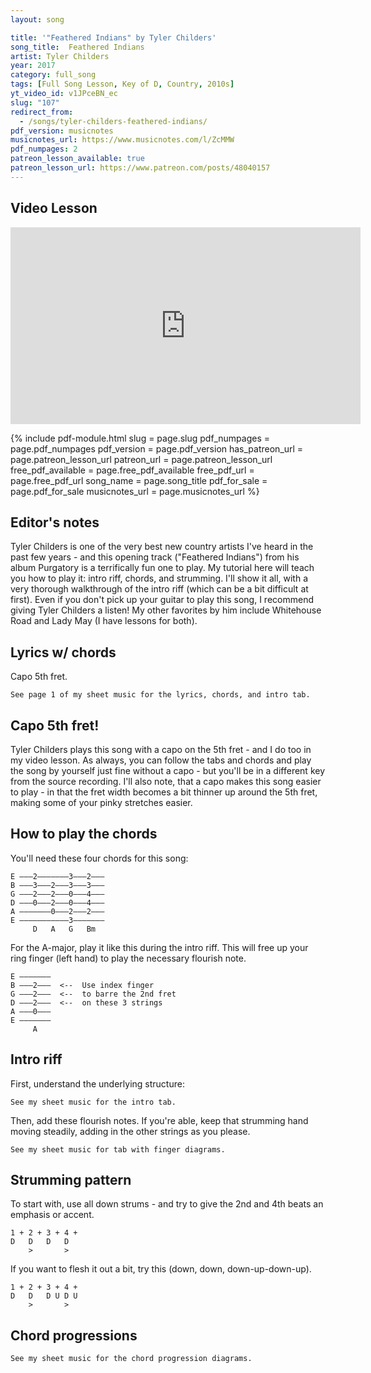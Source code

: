 ```yaml
---
layout: song

title: '"Feathered Indians" by Tyler Childers'
song_title:  Feathered Indians
artist: Tyler Childers
year: 2017
category: full_song
tags: [Full Song Lesson, Key of D, Country, 2010s]
yt_video_id: v1JPceBN_ec
slug: "107"
redirect_from:
  - /songs/tyler-childers-feathered-indians/
pdf_version: musicnotes
musicnotes_url: https://www.musicnotes.com/l/ZcMMW
pdf_numpages: 2
patreon_lesson_available: true
patreon_lesson_url: https://www.patreon.com/posts/48040157
---
```


## Video Lesson

<iframe width="560" height="315" src="https://www.youtube.com/embed/v1JPceBN_ec?showinfo=0" frameborder="0" allowfullscreen></iframe>

{% include pdf-module.html slug = page.slug pdf_numpages = page.pdf_numpages pdf_version = page.pdf_version has_patreon_url = page.patreon_lesson_url patreon_url = page.patreon_lesson_url free_pdf_available = page.free_pdf_available free_pdf_url = page.free_pdf_url song_name = page.song_title pdf_for_sale = page.pdf_for_sale musicnotes_url = page.musicnotes_url %}

## Editor's notes

Tyler Childers is one of the very best new country artists I've heard in the past few years - and this opening track ("Feathered Indians") from his album Purgatory is a terrifically fun one to play. My tutorial here will teach you how to play it: intro riff, chords, and strumming. I'll show it all, with a very thorough walkthrough of the intro riff (which can be a bit difficult at first). Even if you don't pick up your guitar to play this song, I recommend giving Tyler Childers a listen! My other favorites by him include Whitehouse Road and Lady May (I have lessons for both).

## Lyrics w/ chords

Capo 5th fret.

    See page 1 of my sheet music for the lyrics, chords, and intro tab.

<!-- INTRO
    E ––2––––––––––––––––|–––––––––––––––––––|–––––––––––––––––––|–––––––––––––––––––
    B ––3––––––––––––––––|––0h2––––––––––––––|–––––––––––––––––––|–––––––––––––––––––
    G ––0h2–2––4–2––2p0––|––0h2––––––––––––––|––0––––––––––––––––|––0––––––––––––––––
    D ––0––––––––––––––––|––0h2–2––4–2––2p0––|––0–––––0h2–4––2–0–|––0–––––0h2–4––2–0–
    A –––––––––––––––––––|––0––––––––––––––––|––0h2–2––––––––––––|––2h2–2––––––––––––
    E –––––––––––––––––––|–––––––––––––––––––|––3––––––––––––––––|––3––––––––––––––––
        D                   A                   G                   G                 

VERSE
        D                               A
    Well, my buckle makes impressions on the inside of her thigh
         G                                 G
    There are little feathered Indians where we tussled through the night
      D                              A
    If I'd known she was religious then I wouldn't have came stoned
      G                                 G
    To the house of such an angel too f*cked up to get back home

       D                           A
    Lookin' over West Virginia, smoking Spirits on the roof
                G                          G
    She asked, ain't anybody told you that them things are bad for you
      D                                                      A
    I said many folks have warned me, there's been several people try
           G                                    G
    But up till now, there ain't been nothing that I couldn't leave behind

PRE CHORUS
        A                G        A                    G
        Hold me close my dear.... sing your whispering song
        A            G        A             G
        Softly in my ear, and I will sing along

CHORUS
                                    Bm      A       G
            Honey, tell me how your love--- runs--- true
                    Bm           A           G     A
            And how I can always count on--- you..... to be there when the bullets fly
                G                            G (let ring)      D (start intro riff)
            I'd run across the river just to hold--- you--- tonight

VERSE
             D                                   A
    Well, my heart is sweating bullets, from the circles it has raced
           G
    Like a little feathered Indian, callin' out the clouds for rain
           D                                   A
    I'd go runnin' through the thicket, I'd go careless through the thorns
            G
    Just to hold her for a minute, though it'd leave me wanting more

PRE-CHORUS
        A                G        A                    G
        Hold me close my dear.... sing your whispering song
        A            G        A             G
        Softly in my ear, and I will sing along
CHORUS
                                    Bm   A    G
            Honey, tell me how your love runs true
                    Bm           A        G    A
            And how I can always count on you... to be there when the bullets fly
                G                                        D
            I'd run across the river just to hold you tonight -->

## Capo 5th fret!

Tyler Childers plays this song with a capo on the 5th fret - and I do too in my video lesson. As always, you can follow the tabs and chords and play the song by yourself just fine without a capo - but you'll be in a different key from the source recording. I'll also note, that a capo makes this song easier to play - in that the fret width becomes a bit thinner up around the 5th fret, making some of your pinky stretches easier.

## How to play the chords

You'll need these four chords for this song:

    E –––2–––––––3–––2–––
    B –––3–––2–––3–––3–––
    G –––2–––2–––0–––4–––
    D –––0–––2–––0–––4–––
    A –––––––0–––2–––2–––
    E –––––––––––3–––––––
         D   A   G   Bm

For the A-major, play it like this during the intro riff. This will free up your ring finger (left hand) to play the necessary flourish note.

    E –––––––
    B –––2–––  <--  Use index finger
    G –––2–––  <--  to barre the 2nd fret
    D –––2–––  <--  on these 3 strings
    A –––0–––
    E –––––––
         A

## Intro riff

First, understand the underlying structure:

    See my sheet music for the intro tab.

<!-- E ––2––––––––––––––––|–––––––––––––––––––|––3––––––––––––––––|––3––––––––––––––––
B ––3––––––––––––––––|––2––––––––––––––––|––3––––––––––––––––|––3––––––––––––––––
G ––2––––––––––––––––|––2––––––––––––––––|––0––––––––––––––––|––0––––––––––––––––
D ––0––––––––––––––––|––2––––––––––––––––|––0––––––––––––––––|––0––––––––––––––––
A –––––––––––––––––––|––0––––––––––––––––|––2––––––––––––––––|––2––––––––––––––––
E –––––––––––––––––––|–––––––––––––––––––|––3––––––––––––––––|––3––––––––––––––––
    D                   A                   G                   G -->

Then, add these flourish notes. If you're able, keep that strumming hand moving steadily, adding in the other strings as you please.

    See my sheet music for tab with finger diagrams.

<!-- E ––2––––––––––––––––|–––––––––––––––––––|––3––––––––––––––––|––3––––––––––––––––
B ––3––––––––––––––––|––0h2––––––––––––––|––3––––––––––––––––|––3––––––––––––––––
G ––0h2–2––4–2––2p0––|––0h2––––––––––––––|––0––––––––––––––––|––0––––––––––––––––
D ––0––––––––––––––––|––0h2–2––4–2––2p0––|––0–––––0h2–4––2–0–|––0–––––0h2–4––2–0–
A –––––––––––––––––––|––0––––––––––––––––|––0h2–2––––––––––––|––2h2–2––––––––––––
E –––––––––––––––––––|–––––––––––––––––––|––3––––––––––––––––|––3––––––––––––––––
    D                   A                   G                   G                 -->

## Strumming pattern

To start with, use all down strums - and try to give the 2nd and 4th beats an emphasis or accent.

    1 + 2 + 3 + 4 +
    D   D   D   D  
        >       >

If you want to flesh it out a bit, try this (down, down, down-up-down-up).

    1 + 2 + 3 + 4 +
    D   D   D U D U
        >       >

## Chord progressions

    See my sheet music for the chord progression diagrams.

<!-- Verse:

    "My buckle makes impressions..."
    D . . . A . . . G . . . G . . .   x2

Pre-chorus:

    "Hold me close my dear..."
    A . . . G . . . A . . . G . . .   x2

Chorus:

    "Tell me how your love runs true..."
    Bm A G . . . Bm A G . . .

    "To be there when the bullets fly..."
    A . . . G . . .

## Good luck!

Let me know if you have questions. I hope this was helpful. -->
